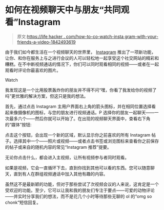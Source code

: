 # 如何在视频聊天中与朋友“共同观看”Instagram

> 原文:[https://life hacker . com/how-to-co-watch-insta gram-with-your-friends-a-video-1842493619](https://lifehacker.com/how-to-co-watch-instagram-with-your-friends-in-a-video-1842493619)

由于我们如今都生活在一个视频聊天的世界里， [Instagram](https://www.instagram.com/) 推出了一项新功能，让你、和你在服务上与之进行会议的人可以轻松地一起享受这个社交网站的精彩和糟糕。在不中断视频通话的情况下，你们可以同时观看相同的视频——或者在一起观看时评论你最喜欢的图片。

Watch

我发现这是一个比用股票轰炸你的朋友并不得不问“嘿，你看了我发给你的视频了吗”更优雅的解决方案，但这只是我的想法。

首先，通过点击 Instagram 主用户界面右上角的箭头图标，并在相同位置选择看起来像摄像机的图标，与您的朋友进行视频通话。P 选择你的朋友一起聊天——一次最多六个——然后你就可以开始了。在出现的视频聊天界面中，查看右下角的“媒体”按钮:

点击这个按钮，会出现一个新的区域，默认显示你之前喜欢的所有 Instagram 帖子。选择其中一个——照片或视频——或者点击书签或浏览图标来查看你之前保存的帖子或来自的随机内容的常见“Instagram 推荐”提要。

无论你点击什么，都会进入主视频，让所有视频参与者同时观看。

如果是视频，它会一直循环下去，直到你找到其他可以看的东西。您可以随意聊天，直到有人在群组视频通话中加入其他有趣的内容。

虽然这不是最新颖的功能，但对于那些尝试了次视频会议的人来说，这肯定是一个受欢迎的功能。至少，它可以让我和我的朋友们专注于要点——可爱的动物评论——并实时分享我们的想法，而不是花几个小时等待那些无聊的 ol 的“omg so chonk”短信回复。